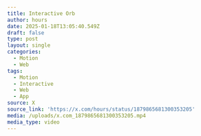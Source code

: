 ```yaml
---
title: Interactive Orb
author: hours
date: 2025-01-18T13:05:40.549Z
draft: false
type: post
layout: single
categories:
  - Motion
  - Web
tags:
  - Motion
  - Interactive
  - Web
  - App
source: X
source_link: 'https://x.com/hours/status/1879865681300353205'
media: /uploads/x.com_1879865681300353205.mp4
media_type: video
---
```


